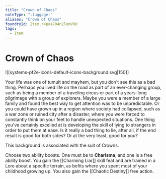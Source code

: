 ```yaml
---
title: "Crown of Chaos"
noteType: ":luggage:"
aliases: "Crown of Chaos"
foundryId: Item.r4pXa704n2lomVRH
tags:
  - Item
---
```


# Crown of Chaos
![[systems-pf2e-icons-default-icons-background.svg|150]]

Your life was one of tumult and mayhem, but you don't see this as a bad thing. Perhaps you lived life on the road as part of an ever-changing group, such as being a member of a traveling circus or part of a years-long pilgrimage with a group of explorers. Maybe you were a member of a large family and found the best way to get attention was to be unpredictable. Or you could have grown up in a region where society had collapsed, such as a war zone or ruined city after a disaster, where you were forced to constantly think on your feet to handle unexpected situations. One thing you've certainly excelled at is developing the skill of lying to strangers in order to put them at ease. Is it really a bad thing to lie, after all, if the end result is good for both sides? Or at the very least, good for you?

This background is associated with the suit of Crowns.

Choose two ability boosts. One must be to **Charisma**, and one is a free ability boost. You gain the [[Charming Liar]] skill feat and are trained in a Lore about a specific terrain, as befits where you spent most of your childhood growing up. You also gain the [[Chaotic Destiny]] free action.
